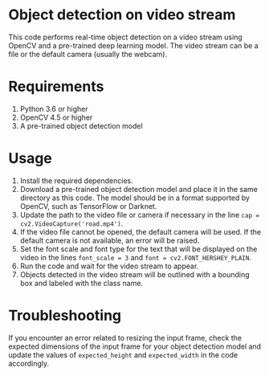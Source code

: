 # Object detection on video stream

This code performs real-time object detection on a video stream using OpenCV and a pre-trained deep learning model. The video stream can be a file or the default camera (usually the webcam).

# Requirements
1. Python 3.6 or higher
2. OpenCV 4.5 or higher
3. A pre-trained object detection model

# Usage
1. Install the required dependencies.
2. Download a pre-trained object detection model and place it in the same directory as this code. The model should be in a format supported by OpenCV, such as TensorFlow or Darknet.
3. Update the path to the video file or camera if necessary in the line `cap = cv2.VideoCapture('road.mp4')`.
4. If the video file cannot be opened, the default camera will be used. If the default camera is not available, an error will be raised.
5. Set the font scale and font type for the text that will be displayed on the video in the lines `font_scale = 3` and `font = cv2.FONT_HERSHEY_PLAIN`.
6. Run the code and wait for the video stream to appear.
7. Objects detected in the video stream will be outlined with a bounding box and labeled with the class name.


# Troubleshooting
If you encounter an error related to resizing the input frame, check the expected dimensions of the input frame for your object detection model and update the values of `expected_height` and `expected_width` in the code accordingly.